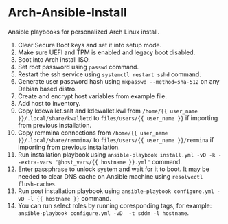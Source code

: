 # Arch-Ansible-Install

Ansible playbooks for personalized Arch Linux install.

 1. Clear Secure Boot keys and set it into setup mode.
 2. Make sure UEFI and TPM is enabled and legacy boot disabled.
 3. Boot into Arch install ISO.
 4. Set root password using `passwd` command.
 5. Restart the ssh service using `systemctl restart sshd` command.
 6. Generate user password hash using `mkpasswd --method=sha-512` on any Debian based distro.
 7. Create and encrypt host variables from example file.
 8. Add host to inventory.
 9. Copy kdewallet.salt and kdewallet.kwl from `/home/{{ user_name }}/.local/share/kwalletd` to `files/users/{{ user_name }}` if importing from previous installation.
10. Copy remmina connections from `/home/{{ user_name }}/.local/share/remmina/` to `files/users/{{ user_name }}/remmina` if importing from previous installation.
11. Run installation playbook using `ansible-playbook install.yml -vD -k --extra-vars "@host_vars/{{ hostname }}.yml"` command.
12. Enter passphrase to unlock system and wait for it to boot. It may be needed to clear DNS cache on Ansible machine using `resolvectl flush-caches`.
13. Run post installation playbook using `ansible-playbook configure.yml -vD -l {{ hostname }}` command.
14. You can run select roles by running coresponding tags, for example: `ansible-playbook configure.yml -vD  -t sddm -l hostname`.
